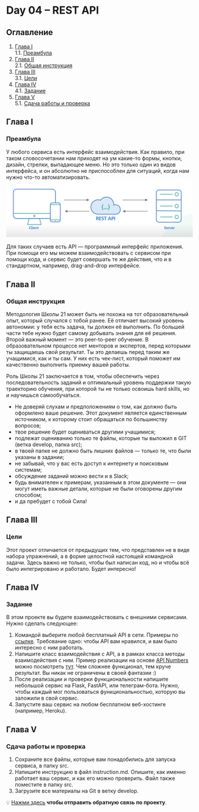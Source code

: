 # Day 04 – REST API
## Оглавление
1. [Глава I](#глава-i) \
    1.1. [Преамбула](#преамбула)
2. [Глава II](#глава-ii) \
    2.1. [Общая инструкция](#общая-инструкция)
3. [Глава III](#глава-iii) \
    3.1. [Цели](#цели) 
4. [Глава IV](#глава-iv) \
    4.1. [Задание](#задание)
5. [Глава V](#глава-v) \
    5.1. [Сдача работы и проверка](#сдача-работы-и-проверка)

## Глава I
### Преамбула
У любого сервиса есть интерфейс взаимодействия. Как правило, при таком словосочетании нам приходят на ум какие-то формы, 
кнопки, дизайн, стрелки, выпадающее меню. Но это только один из видов интерфейса, и он абсолютно не приспособлен 
для ситуаций, когда нам нужно что-то автоматизировать. 
<img src="misc/images/rest-api.png">

Для таких случаев есть API — программный интерфейс приложения. 
При помощи его мы можем взаимодействовать с сервисом при помощи кода, и сервис будет совершать те же действия, 
что и в стандартном, например, drag-and-drop интерфейсе. 

## Глава II
### Общая инструкция

Методология Школы 21 может быть не похожа на тот образовательный опыт, который случался с тобой ранее. Её отличает высокий уровень автономии: у тебя есть задача, ты должен её выполнить. По большей части тебе нужно будет самому добывать знания для её решения. Второй важный момент — это peer-to-peer обучение. В образовательном процессе нет менторов и экспертов, перед которыми ты защищаешь свой результат. Ты это делаешь перед таким же учащимися, как и ты сам. У них есть чек-лист, который поможет им качественно выполнить приемку вашей работы.

Роль Школы 21 заключается в том, чтобы обеспечить через последовательность заданий и оптимальный уровень поддержки такую траекторию обучения, при которой ты не только освоишь hard skills, но и научишься самообучаться.

- Не доверяй слухам и предположениям о том, как должно быть оформлено ваше решение. Этот документ является единственным источником, к которому стоит обращаться по большинству вопросов;
- твое решение будет оцениваться другими учащимися;
- подлежат оцениванию только те файлы, которые ты выложил в GIT (ветка develop, папка src);
- в твоей папке не должно быть лишних файлов — только те, что были указаны в задании;
- не забывай, что у вас есть доступ к интернету и поисковым системам;
- обсуждение заданий можно вести и в Slack;
- будь внимателен к примерам, указанным в этом документе — они могут иметь важные детали, которые не были оговорены другим способом;
- и да пребудет с тобой Сила!

## Глава III
### Цели
Этот проект отличается от предыдущих тем, что представлен не в виде набора упражнений, а в форме целостной настоящей 
командной задачи. Здесь важно не только, чтобы был написан код, но и чтобы всё было интегрировано и работало. Будет интересно!

## Глава IV
### Задание
В этом проекте вы будете взаимодействовать с внешними сервисами. Нужно сделать следующее:
1. Командой выберите любой бесплатный API в сети. Примеры по [ссылке](https://habr.com/ru/company/macloud/blog/562700). 
Требование одно: чтобы API вам нравился, и вам было интересно с ним работать. 
2. Напишите класс взаимодействия с API, а в рамках класса методы взаимодействия с ним.
Пример реализации на основе [API Numbers](http://numbersapi.com/) можно посмотреть [тут](code-samples/numbers.py). 
Чем сложнее функционал, тем круче результат. Вы никак не ограничены в своей фантазии :)
3. После реализации и проверки функциональности напишите небольшой сервис на Flask, FastAPI, или телеграм-бота.
Нужно, чтобы каждый мог пользоваться функциональностью, которую вы заложили в свой сервис.
4. Запустите ваш сервис на любом бесплатном веб-хостинге (например, Heroku).

## Глава V
### Сдача работы и проверка
1. Сохраните все файлы, которые вам понадобились для запуска сервиса, в папку src.
2. Напишите инструкцию в файл instruction.md. Опишите, как именно работает ваш сервис, и как его можно проверить. 
Файл также поместите в папку src.
3. Загрузите все материалы на Git в ветку develop.

💡 [Нажми здесь](https://forms.gle/UcqmCyYMxSAnEkQt7) **чтобы отправить обратную связь по проекту**. 
